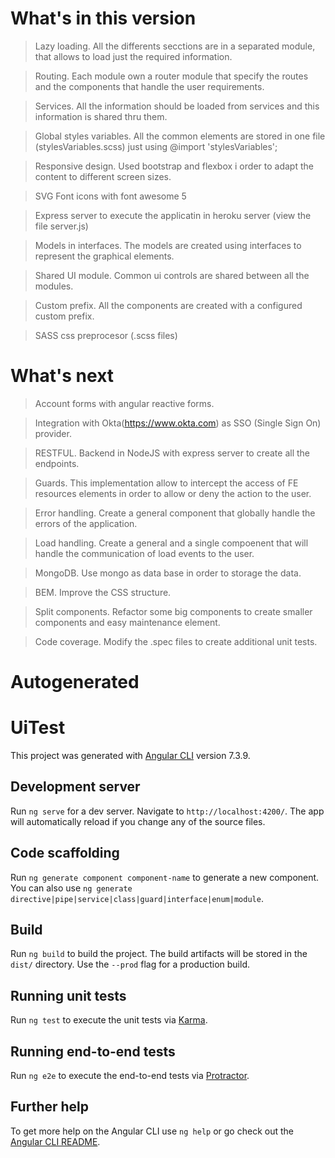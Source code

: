 # What's in this version

> Lazy loading. All the differents secctions are in a separated module, that allows to load just the required information.

> Routing. Each module own a router module that specify the routes and the components that handle the user requirements.

> Services. All the information should be loaded from services and this information is shared thru them.

> Global styles variables. All the common elements are stored in one file (stylesVariables.scss) just using @import 'stylesVariables';

> Responsive design. Used bootstrap and flexbox i order to adapt the content to different screen sizes.

> SVG Font icons with font awesome 5

> Express server to execute the applicatin in heroku server (view the file server.js)

> Models in interfaces. The models are created using interfaces to represent the graphical elements.

> Shared UI module. Common ui controls are shared between all the modules.

> Custom prefix. All the components are created with a configured custom prefix.

> SASS css preprocesor (.scss files)

# What's next

> Account forms with angular reactive forms.

> Integration with Okta(https://www.okta.com) as SSO (Single Sign On) provider.

> RESTFUL. Backend in NodeJS with express server to create all the endpoints.

> Guards. This implementation allow to intercept the access of FE resources elements in order to allow or deny the action to the user.

> Error handling. Create a general component that globally handle the errors of the application.

> Load handling. Create a general and a single compoenent that will handle the communication of load events to the user.

> MongoDB. Use mongo as data base in order to storage the data.

> BEM. Improve the CSS structure.

> Split components. Refactor some big components to create smaller components and easy maintenance element.

> Code coverage. Modify the .spec files to create additional unit tests.


# Autogenerated

# UiTest

This project was generated with [Angular CLI](https://github.com/angular/angular-cli) version 7.3.9.

## Development server

Run `ng serve` for a dev server. Navigate to `http://localhost:4200/`. The app will automatically reload if you change any of the source files.

## Code scaffolding

Run `ng generate component component-name` to generate a new component. You can also use `ng generate directive|pipe|service|class|guard|interface|enum|module`.

## Build

Run `ng build` to build the project. The build artifacts will be stored in the `dist/` directory. Use the `--prod` flag for a production build.

## Running unit tests

Run `ng test` to execute the unit tests via [Karma](https://karma-runner.github.io).

## Running end-to-end tests

Run `ng e2e` to execute the end-to-end tests via [Protractor](http://www.protractortest.org/).

## Further help

To get more help on the Angular CLI use `ng help` or go check out the [Angular CLI README](https://github.com/angular/angular-cli/blob/master/README.md).
